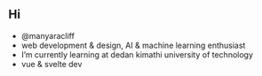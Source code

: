 ## Hi
- @manyaracliff
- web development & design, AI & machine learning enthusiast
- I’m currently learning at dedan kimathi university of technology
- vue & svelte dev

<!---
manyaracliff/manyaracliff is a ✨ special ✨ repository because its `README.md` (this file) appears on your GitHub profile.
You can click the Preview link to take a look at your changes.
--->
